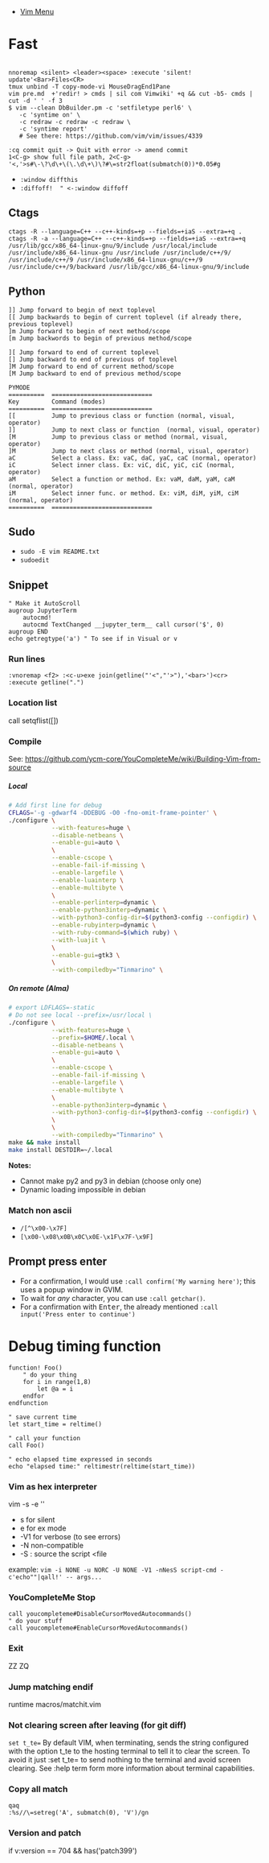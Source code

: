 * [Vim Menu](Vim-Menu)

# Fast

```vim

nnoremap <silent> <leader><space> :execute 'silent! update'<Bar>Files<CR>
tmux unbind -T copy-mode-vi MouseDragEnd1Pane
vim pre.md  +'redir! > cmds | sil com Vimwiki' +q && cut -b5- cmds | cut -d ' ' -f 3
$ vim --clean DbBuilder.pm -c 'setfiletype perl6' \
   -c 'syntime on' \
   -c redraw -c redraw -c redraw \
   -c 'syntime report'
   # See there: https://github.com/vim/vim/issues/4339
   
:cq commit quit -> Quit with error -> amend commit
1<C-g> show full file path, 2<C-g> 
'<,'>s#\-\?\d\+\(\.\d\+\)\?#\=str2float(submatch(0))*0.05#g
```

* `:window diffthis`
* `:diffoff!  " <-:window diffoff`

## Ctags

```
ctags -R --language=C++ --c++-kinds=+p --fields=+iaS --extra=+q .
ctags -R -a --language=C++ --c++-kinds=+p --fields=+iaS --extra=+q /usr/lib/gcc/x86_64-linux-gnu/9/include /usr/local/include /usr/include/x86_64-linux-gnu /usr/include /usr/include/c++/9/ /usr/include/c++/9 /usr/include/x86_64-linux-gnu/c++/9 /usr/include/c++/9/backward /usr/lib/gcc/x86_64-linux-gnu/9/include
```

## Python

```text
]] Jump forward to begin of next toplevel
[[ Jump backwards to begin of current toplevel (if already there, previous toplevel)
]m Jump forward to begin of next method/scope
[m Jump backwords to begin of previous method/scope

][ Jump forward to end of current toplevel
[] Jump backward to end of previous of toplevel
]M Jump forward to end of current method/scope
[M Jump backward to end of previous method/scope

PYMODE
==========  ============================
Key         Command (modes)
==========  ============================
[[          Jump to previous class or function (normal, visual, operator)
]]          Jump to next class or function  (normal, visual, operator)
[M          Jump to previous class or method (normal, visual, operator)
]M          Jump to next class or method (normal, visual, operator)
aC          Select a class. Ex: vaC, daC, yaC, caC (normal, operator)
iC          Select inner class. Ex: viC, diC, yiC, ciC (normal, operator)
aM          Select a function or method. Ex: vaM, daM, yaM, caM (normal, operator)
iM          Select inner func. or method. Ex: viM, diM, yiM, ciM (normal, operator)
==========  ============================
```

## Sudo

* `sudo -E vim README.txt`
* `sudoedit`


## Snippet

```vim
" Make it AutoScroll
augroup JupyterTerm
    autocmd!
    autocmd TextChanged __jupyter_term__ call cursor('$', 0)
augroup END
echo getregtype('a') " To see if in Visual or v
```

### Run lines

```vim
:vnoremap <f2> :<c-u>exe join(getline("'<","'>"),'<bar>')<cr>
:execute getline(".")
```

### Location list

call setqflist([])


### Compile

See: https://github.com/ycm-core/YouCompleteMe/wiki/Building-Vim-from-source

##### Local
```sh
# Add first line for debug
CFLAGS='-g -gdwarf4 -DDEBUG -O0 -fno-omit-frame-pointer' \
./configure \
            --with-features=huge \
            --disable-netbeans \
            --enable-gui=auto \
            \
            --enable-cscope \
            --enable-fail-if-missing \
            --enable-largefile \
            --enable-luainterp \
            --enable-multibyte \
            \
            --enable-perlinterp=dynamic \
            --enable-python3interp=dynamic \
            --with-python3-config-dir=$(python3-config --configdir) \
            --enable-rubyinterp=dynamic \
            --with-ruby-command=$(which ruby) \
            --with-luajit \
            \
            --enable-gui=gtk3 \
            \
            --with-compiledby="Tinmarino" \
```


##### On remote (Alma)
```sh
# export LDFLAGS=-static
# Do not see local --prefix=/usr/local \
./configure \
            --with-features=huge \
            --prefix=$HOME/.local \
            --disable-netbeans \
            --enable-gui=auto \
            \
            --enable-cscope \
            --enable-fail-if-missing \
            --enable-largefile \
            --enable-multibyte \
            \
            --enable-python3interp=dynamic \
            --with-python3-config-dir=$(python3-config --configdir) \
            \
            \
            --with-compiledby="Tinmarino" \
make && make install 
make install DESTDIR=~/.local
```

__Notes:__
* Cannot make py2 and py3 in debian (choose only one)
* Dynamic loading impossible in debian

### Match non ascii
* `/[^\x00-\x7F]`
* `[\x00-\x08\x0B\x0C\x0E-\x1F\x7F-\x9F]`
## Prompt press enter

* For a confirmation, I would use `:call confirm('My warning here')`; this uses a popup window in GVIM.
* To wait for _any_ character, you can use `:call getchar()`.
* For a confirmation with <kbd>Enter</kbd>, the already mentioned `:call input('Press enter to continue')`

# Debug timing function
```vim
function! Foo()
    " do your thing
    for i in range(1,8)
        let @a = i
    endfor
endfunction

" save current time
let start_time = reltime()

" call your function
call Foo()

" echo elapsed time expressed in seconds
echo "elapsed time:" reltimestr(reltime(start_time))
```



### Vim as hex interpreter
vim -s -e '<cmd>'
* s for silent
* e for ex mode
* -V1 for verbose (to see errors)
* -N non-compatible
* -S <file> : source the script <file

example: `vim -i NONE -u NORC -U NONE -V1 -nNesS script-cmd -c'echo""|qall!' -- args...`

### YouCompleteMe Stop
```vim
call youcompleteme#DisableCursorMovedAutocommands()
" do your stuff
call youcompleteme#EnableCursorMovedAutocommands()
```

### Exit 
ZZ
ZQ

### Jump matching endif

runtime macros/matchit.vim

### Not clearing screen after leaving (for git diff)

`set t_te=`
By default VIM, when terminating, sends the string configured with the option t_te to the hosting terminal to tell it to clear the screen. To avoid it just :set t_te= to send nothing to the terminal and avoid screen clearing. See :help term form more information about terminal capabilities.

### Copy all match

```vim
qaq
:%s//\=setreg('A', submatch(0), 'V')/gn
```

### Version and patch

if v:version == 704 && has('patch399')
